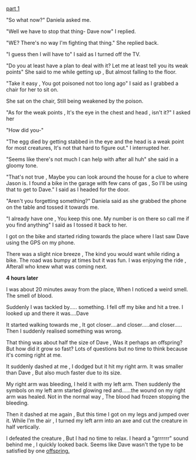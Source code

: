 [part 1](https://www.reddit.com/r/libraryofshadows/s/G7pwoY5JFJ)


"So what now?" Daniela asked me.


"Well we have to stop that thing- Dave now" I replied.


"WE? There's no way I'm fighting that thing." She replied back.


"I guess then I will have to" I said as I turned off the TV.


"Do you at least have a plan to deal with it? Let me at least tell you its weak points" She said to me while getting up , But almost falling to the floor.


"Take it easy , You got poisoned not too long ago" I said as I grabbed a chair for her to sit on.

She sat on the chair, Still being weakened by the poison.


"As for the weak points , It's the eye in the chest and head , isn't it?" I asked her


"How did you-"


"The egg died by getting stabbed in the eye and the head is a weak point for most creatures, It's not that hard to figure out." I interrupted her.


"Seems like there's not much I can help with after all huh" she said in a gloomy tone.


"That's not true , Maybe you can look around the house for a clue to where Jason is. I found a bike in the garage with few cans of gas , So I'll be using that to get to Dave." I said as I headed for the door.


"Aren't you forgetting something?" Daniela said as she grabbed the phone on the table and tossed it towards me.


"I already have one , You keep this one. My number is on there so call me if you find anything" I said as I tossed it back to her.


I got on the bike and started riding towards the place where I last saw Dave using the GPS on my phone.


There was a slight nice breeze , The kind you would want while riding a bike. The road was bumpy at times but it was fun. I was enjoying the ride , Afterall who knew what was coming next.


**4 hours later**


I was about 20 minutes away from the place, When I noticed a weird smell. The smell of blood.


Suddenly I was tackled by..... something. I fell off my bike and hit a tree. I looked up and there it was....Dave 


It started walking towards me , It got closer....and closer.....and closer..... Then I suddenly realised something was wrong. 


That thing was about half the size of Dave , Was it perhaps an offspring? But how did it grow so fast? Lots of questions but no time to think because it's coming right at me.


It suddenly dashed at me , I dodged but it hit my right arm. It was smaller than Dave , But also much faster due to its size.


My right arm was bleeding, I held it with my left arm. Then suddenly the symbols on my left arm started glowing red and......the wound on my right arm was healed. Not in the normal way , The blood had frozen stopping the bleeding.


Then it dashed at me again , But this time I got on my legs and jumped over it. While I'm the air , I turned my left arm into an axe and cut the creature in half vertically.


I defeated the creature , But I had no time to relax. I heard a "grrrrrr" sound behind me , I quickly looked back. Seems like Dave wasn't the type to be satisfied by one [offspring.](https://www.reddit.com/r/UnnaturalUniverse/s/ipsOMWkSkW)


